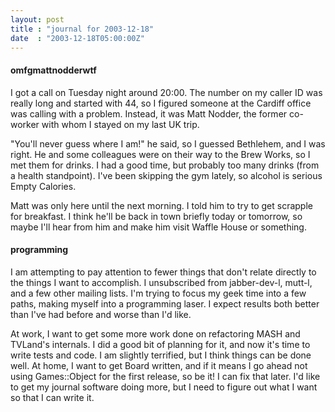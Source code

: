 ```yaml
---
layout: post
title : "journal for 2003-12-18"
date  : "2003-12-18T05:00:00Z"
---
```

<h4>omfgmattnodderwtf</h4>I got a call on Tuesday night around 20:00.  The number on my caller ID was really long and started with 44, so I figured someone at the Cardiff office was calling with a problem.  Instead, it was Matt Nodder, the former co-worker with whom I stayed on my last UK trip.

"You'll never guess where I am!" he said, so I guessed Bethlehem, and I was right.  He and some colleagues were on their way to the Brew Works, so I met them for drinks.  I had a good time, but probably too many drinks (from a health standpoint).  I've been skipping the gym lately, so alcohol is serious Empty Calories.

Matt was only here until the next morning.  I told him to try to get scrapple for breakfast.  I think he'll be back in town briefly today or tomorrow, so maybe I'll hear from him and make him visit Waffle House or something.<h4>programming</h4>I am attempting to pay attention to fewer things that don't relate directly to the things I want to accomplish.  I unsubscribed from jabber-dev-l, mutt-l, and a few other mailing lists.  I'm trying to focus my geek time into a few paths, making myself into a programming laser.  I expect results both better than I've had before and worse than I'd like.

At work, I want to get some more work done on refactoring MASH and TVLand's internals.  I did a good bit of planning for it, and now it's time to write tests and code.  I am slightly terrified, but I think things can be done well. At home, I want to get Board written, and if it means I go ahead not using Games::Object for the first release, so be it!  I can fix that later.  I'd like to get my journal software doing more, but I need to figure out what I want so that I can write it.

